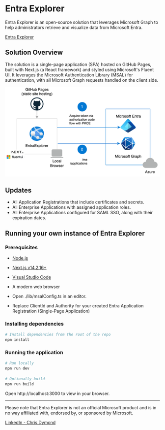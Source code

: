 # Entra Explorer

Entra Explorer is an open-source solution that leverages Microsoft
Graph to help administrators retrieve and visualize data from
Microsoft Entra.

[Entra Explorer](https://www.entraexplorer.com)

## Solution Overview

The solution is a single-page application (SPA) hosted on GitHub Pages,
built with Next.js (a React framework) and styled using Microsoft&apos;s
Fluent UI. It leverages the Microsoft Authentication Library (MSAL) for
authentication, with all Microsoft Graph requests handled on the client
side.

<p align="center">
  <img src="public/entra-explorer.png" width="600">
</p>

## Updates

- All Application Registrations that include certificates and secrets.
- All Enterprise Applications with assigned application roles.
- All Enterprise Applications configured for SAML SSO, along with their expiration dates.

## Running your own instance of Entra Explorer

### Prerequisites

- [Node.js](https://nodejs.org/en/download/)
- [Next.js v14.2.16+](https://nextjs.org/docs/getting-started/installation)
- [Visual Studio Code](https://code.visualstudio.com/download)
- A modern web browser

- Open ./lib/msalConfig.ts in an editor.
- Replace ClientId and Authority for your created Entra Application Registration (Single-Page Application)

### Installing dependencies
```bash
# Install dependencies from the root of the repo
npm install
```
### Running the application
```bash
# Run locally
npm run dev

# Optionally build
npm run build
```

Open http://localhost:3000 to view in your browser.

---

Please note that Entra Explorer is not an official Microsoft product
and is in no way affiliated with, endorsed by, or sponsored by
Microsoft.

[LinkedIn - Chris Dymond](https://au.linkedin.com/in/chris-dymond)

